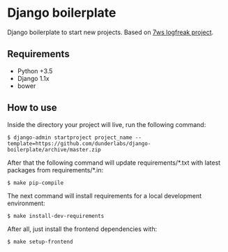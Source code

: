 # Django boilerplate #

Django boilerplate to start new projects. Based on [7ws logfreak project](https://github.com/7ws/logfreak).

## Requirements

- Python +3.5
- Django 1.1x
- bower

## How to use

Inside the directory your project will live, run the following command:

```shell
$ django-admin startproject project_name --template=https://github.com/dunderlabs/django-boilerplate/archive/master.zip
```

After that the following command will update requirements/\*.txt with latest packages from requirements/\*.in:

```shell
$ make pip-compile
```

The next command will install requirements for a local development environment:

```shell
$ make install-dev-requirements
```

After all, just install the frontend dependencies with:

```shell
$ make setup-frontend
```